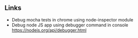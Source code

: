 ## Links
* Debug mocha tests in chrome using node-inspector module
* Debug node JS app using debugger command in console https://nodejs.org/api/debugger.html